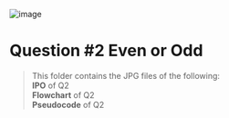 ![image](https://github.com/user-attachments/assets/a458acb1-9a2f-448f-ba46-dd383fd8729e)


# Question #2 Even or Odd

> This folder contains the JPG files of the following:
> <br>**IPO** of Q2
> <br>**Flowchart** of Q2
> <br>**Pseudocode** of Q2
